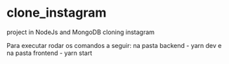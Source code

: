 # clone_instagram
 project in NodeJs and MongoDB cloning instagram

 Para executar rodar os comandos a seguir: 
 na pasta backend - yarn dev
 e na pasta frontend - yarn start
